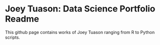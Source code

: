 # Joey Tuason: Data Science Portfolio Readme

This github page contains works of Joey Tuason ranging from R to Python scripts.
